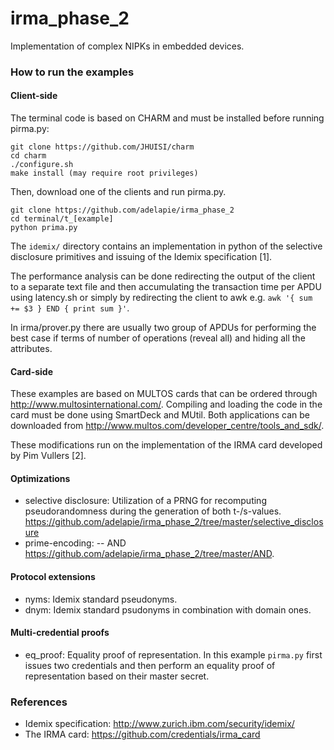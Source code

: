 irma_phase_2
============

Implementation of complex NIPKs in embedded devices.

### How to run the examples

#### Client-side

The terminal code is based on CHARM and must be installed before running
pirma.py:

```
git clone https://github.com/JHUISI/charm
cd charm
./configure.sh
make install (may require root privileges)
```

Then, download one of the clients and run pirma.py.

```
git clone https://github.com/adelapie/irma_phase_2
cd terminal/t_[example]
python prima.py
```

The ```idemix/``` directory contains an implementation in python of the selective
disclosure primitives and issuing of the Idemix specification [1].

The performance analysis can be done redirecting the output of the client to
a separate text file and then accumulating the transaction time per APDU using 
latency.sh or simply by redirecting the client to awk e.g. ```awk '{ sum += $3 } END { print sum }'```.

In irma/prover.py there are usually two group of APDUs for performing
the best case if terms of number of operations (reveal all) and hiding all
the attributes.

#### Card-side

These examples are based on MULTOS cards that can be ordered
through http://www.multosinternational.com/. Compiling and loading the code 
in the card must be done using SmartDeck and MUtil. Both applications can be 
downloaded from http://www.multos.com/developer_centre/tools_and_sdk/.

These modifications run on the implementation of the IRMA card developed by Pim Vullers [2].

#### Optimizations

- selective disclosure: Utilization of a PRNG for recomputing
pseudorandomness during the generation of both t-/s-values.
https://github.com/adelapie/irma_phase_2/tree/master/selective_disclosure
- prime-encoding:
	-- AND https://github.com/adelapie/irma_phase_2/tree/master/AND.

#### Protocol extensions

- nyms: Idemix standard pseudonyms.
- dnym: Idemix standard psudonyms in combination with domain ones.

#### Multi-credential proofs

- eq_proof: Equality proof of representation. In this example ```pirma.py``` first issues two
credentials and then perform an equality proof of representation based on their master secret.

### References

- Idemix specification: http://www.zurich.ibm.com/security/idemix/
- The IRMA card: https://github.com/credentials/irma_card

